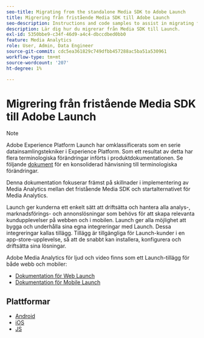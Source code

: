 ```yaml
---
seo-title: Migrating from the standalone Media SDK to Adobe Launch
title: Migrering från fristående Media SDK till Adobe Launch
seo-description: Instructions and code samples to assist in migrating from the Media SDK to Launch.
description: Lär dig hur du migrerar från Media SDK till Launch.
exl-id: 5350bbe9-c34f-46d9-a4c4-dbccdbed0bb0
feature: Media Analytics
role: User, Admin, Data Engineer
source-git-commit: cdc5ea361829c749dfbb457288ac5ba51a530961
workflow-type: tm+mt
source-wordcount: '207'
ht-degree: 1%

---
```


# Migrering från fristående Media SDK till Adobe Launch

>[!NOTE]
>Adobe Experience Platform Launch har omklassificerats som en serie datainsamlingstekniker i Experience Platform. Som ett resultat av detta har flera terminologiska förändringar införts i produktdokumentationen. Se följande [dokument](https://experienceleague.adobe.com/docs/experience-platform/tags/term-updates.html?lang=en) för en konsoliderad hänvisning till terminologiska förändringar.

Denna dokumentation fokuserar främst på skillnader i implementering av Media Analytics mellan det fristående Media SDK och startalternativet för Media Analytics.

Launch ger kunderna ett enkelt sätt att driftsätta och hantera alla analys-, marknadsförings- och annonslösningar som behövs för att skapa relevanta kundupplevelser på webben och i mobilen. Launch ger alla möjlighet att bygga och underhålla sina egna integreringar med Launch. Dessa integreringar kallas tillägg.
Tillägg är tillgängliga för Launch-kunder i en app-store-upplevelse, så att de snabbt kan installera, konfigurera och driftsätta sina lösningar.

Adobe Media Analytics för ljud och video finns som ett Launch-tillägg för både webb och mobiler:

* [Dokumentation för Web Launch](https://experienceleague.adobe.com/docs/experience-platform/tags/extensions/adobe/media-analytics/overview.html)
* [Dokumentation för Mobile Launch](https://developer.adobe.com/client-sdks/documentation/adobe-media-analytics/)

## Plattformar

* [Android](/help/legacy/sdk-to-launch/sdk-to-launch-migration-platforms/sdk-to-launch-migration-android.md)
* [iOS](/help/legacy/sdk-to-launch/sdk-to-launch-migration-platforms/sdk-to-launch-migration-ios.md)
* [JS](/help/legacy/sdk-to-launch/sdk-to-launch-migration-platforms/sdk-to-launch-migration-js.md)
